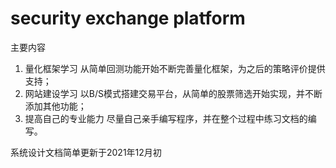 # security exchange platform
主要内容
1.  量化框架学习
  从简单回测功能开始不断完善量化框架，为之后的策略评价提供支持；
2.  网站建设学习
  以B/S模式搭建交易平台，从简单的股票筛选开始实现，并不断添加其他功能；
3.  提高自己的专业能力
  尽量自己亲手编写程序，并在整个过程中练习文档的编写。

系统设计文档简单更新于2021年12月初

